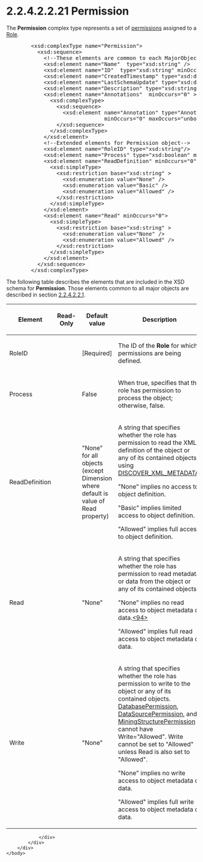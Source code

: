 <html dir="LTR" xmlns:mshelp="http://msdn.microsoft.com/mshelp" xmlns:ddue="http://ddue.schemas.microsoft.com/authoring/2003/5" xmlns:xlink="http://www.w3.org/1999/xlink" xmlns:tool="http://www.microsoft.com/tooltip">
    <head>
        <meta http-equiv="Content-Type" content="text/html; CHARSET=utf-8"></meta>
        <meta name="save" content="history"></meta>
        <title>2.2.4.2.2.21 Permission</title>
        <xml>
            <mshelp:toctitle title="2.2.4.2.2.21 Permission"></mshelp:toctitle>
            <mshelp:rltitle title="[MS-SSAS]: Permission"></mshelp:rltitle>
            <mshelp:keyword index="A" term="99f84daa-7f76-4f37-9d87-ddea1d2634a4"></mshelp:keyword>
            <mshelp:attr name="DCSext.ContentType" value="open specification"></mshelp:attr>
            <mshelp:attr name="AssetID" value="99f84daa-7f76-4f37-9d87-ddea1d2634a4"></mshelp:attr>
            <mshelp:attr name="TopicType" value="kbRef"></mshelp:attr>
            <mshelp:attr name="DCSext.Title" value="[MS-SSAS]: Permission" />
        </xml>
    </head>
    <body>
        <div id="header">
            <h1 class="heading">2.2.4.2.2.21 Permission</h1>
        </div>
        <div id="mainSection">
            <div id="mainBody">
                <div id="allHistory" class="saveHistory"></div>
                <div id="sectionSection0" class="section" name="collapseableSection">
                    

<p>The <b>Permission</b> complex type represents a set of <a href="8676f5ce-62d4-4244-a326-634bfed4aba4.htm#gt_12f72ec4-f971-4a49-b1da-7b81b8e3e20b">permissions</a> assigned to a <a href="40cab367-31ea-40e9-b2c3-7171689ef1fc.htm">Role</a>.</p>

<dl>
<dd>
<div><pre>   &lt;xsd:complexType name=&quot;Permission&quot;&gt;
     &lt;xsd:sequence&gt;
       &lt;!--These elements are common to each MajorObject--&gt;
       &lt;xsd:element name=&quot;Name&quot;  type=&quot;xsd:string&quot; /&gt;
       &lt;xsd:element name=&quot;ID&quot;  type=&quot;xsd:string&quot; minOccurs=&quot;0&quot; /&gt;
       &lt;xsd:element name=&quot;CreatedTimestamp&quot; type=&quot;xsd:dateTime&quot; minOccurs=&quot;0&quot; /&gt;
       &lt;xsd:element name=&quot;LastSchemaUpdate&quot; type=&quot;xsd:dateTime&quot; minOccurs=&quot;0&quot; /&gt;
       &lt;xsd:element name=&quot;Description&quot; type=&quot;xsd:string&quot; minOccurs=&quot;0&quot; /&gt;
       &lt;xsd:element name=&quot;Annotations&quot;  minOccurs=&quot;0&quot; &gt;
         &lt;xsd:complexType&gt;
           &lt;xsd:sequence&gt;
             &lt;xsd:element name=&quot;Annotation&quot; type=&quot;Annotation&quot;
                          minOccurs=&quot;0&quot; maxOccurs=&quot;unbounded&quot; /&gt;
           &lt;/xsd:sequence&gt;
         &lt;/xsd:complexType&gt;
       &lt;/xsd:element&gt;
       &lt;!--Extended elements for Permission object--&gt;
       &lt;xsd:element name=&quot;RoleID&quot; type=&quot;xsd:string&quot;/&gt;
       &lt;xsd:element name=&quot;Process&quot; type=&quot;xsd:boolean&quot; minOccurs=&quot;0&quot;/&gt;
       &lt;xsd:element name=&quot;ReadDefinition&quot; minOccurs=&quot;0&quot;&gt;
         &lt;xsd:simpleType&gt;
           &lt;xsd:restriction base=&quot;xsd:string&quot; &gt;
             &lt;xsd:enumeration value=&quot;None&quot; /&gt;
             &lt;xsd:enumeration value=&quot;Basic&quot; /&gt;
             &lt;xsd:enumeration value=&quot;Allowed&quot; /&gt;
           &lt;/xsd:restriction&gt;
         &lt;/xsd:simpleType&gt;
       &lt;/xsd:element&gt;
       &lt;xsd:element name=&quot;Read&quot; minOccurs=&quot;0&quot;&gt;
         &lt;xsd:simpleType&gt;
           &lt;xsd:restriction base=&quot;xsd:string&quot; &gt;
             &lt;xsd:enumeration value=&quot;None&quot; /&gt;
             &lt;xsd:enumeration value=&quot;Allowed&quot; /&gt;
           &lt;/xsd:restriction&gt;
         &lt;/xsd:simpleType&gt;
       &lt;/xsd:element&gt;
     &lt;/xsd:sequence&gt;
   &lt;/xsd:complexType&gt;
</pre></div>
</dd></dl>

<p>The following table describes the elements that are included
in the XSD schema for <b>Permission</b>. Those elements common to all major
objects are described in section <a href="b38dcecd-e3a9-4c61-bd35-a7a426ca794e.htm">2.2.4.2.2.1</a>.</p>

<table>
 <thead>
  <tr>
   <th>
   <p>Element</p>
   </th>
   <th>
   <p>Read-Only</p>
   </th>
   <th>
   <p>Default value</p>
   </th>
   <th>
   <p>Description</p>
   </th>
  </tr>
 </thead>
 <tr>
  <td>
  <p>RoleID</p>
  </td>
  <td>
  <p> </p>
  </td>
  <td>
  <p>[Required]</p>
  </td>
  <td>
  <p>The ID of the <b>Role</b> for which permissions are
  being defined.</p>
  </td>
 </tr>
 <tr>
  <td>
  <p>Process</p>
  </td>
  <td>
  <p> </p>
  </td>
  <td>
  <p>False</p>
  </td>
  <td>
  <p>When true, specifies that the role has permission to
  process the object; otherwise, false.</p>
  </td>
 </tr>
 <tr>
  <td>
  <p>ReadDefinition</p>
  </td>
  <td>
  <p> </p>
  </td>
  <td>
  <p>&quot;None&quot; for all objects (except Dimension
  where default is value of Read property)</p>
  </td>
  <td>
  <p>A string that specifies whether the role has
  permission to read the XML definition of the object or any of its contained
  objects using <a href="51647299-75c7-471d-896f-a691e4114b18.htm">DISCOVER_XML_METADATA</a>.</p>
  <p>&quot;None&quot; implies no access to object
  definition.</p>
  <p>&quot;Basic&quot; implies limited access to object
  definition.</p>
  <p>&quot;Allowed&quot; implies full access to object
  definition.</p>
  </td>
 </tr>
 <tr>
  <td>
  <p>Read</p>
  </td>
  <td>
  <p> </p>
  </td>
  <td>
  <p>&quot;None&quot;</p>
  </td>
  <td>
  <p>A string that specifies whether the role has
  permission to read metadata or data from the object or any of its contained
  objects.</p>
  <p>&quot;None&quot; implies no read access to object
  metadata or data.<a id="Appendix_A_Target_94"></a><a href="b9ac4859-2662-44ca-b131-9addd8b953dc.htm#Appendix_A_94" aria-label="Product behavior note 94">&lt;94&gt;</a></p>
  <p>&quot;Allowed&quot; implies full read access to object
  metadata or data.</p>
  </td>
 </tr>
 <tr>
  <td>
  <p>Write</p>
  </td>
  <td>
  <p> </p>
  </td>
  <td>
  <p>&quot;None&quot;</p>
  </td>
  <td>
  <p>A string that specifies whether the role has
  permission to write to the object or any of its contained objects. <a href="52f08022-e971-4899-91cc-85adc062dc47.htm">DatabasePermission</a>, <a href="18fe48c3-3569-480a-8e39-36a2d9348db5.htm">DataSourcePermission</a>,
  and <a href="12902f26-db0a-4edc-b0a9-31d77d27ff15.htm">MiningStructurePermission</a>
  cannot have Write=&quot;Allowed&quot;. Write cannot be set to
  &quot;Allowed&quot; unless Read is also set to &quot;Allowed&quot;.</p>
  <p>&quot;None&quot; implies no write access to object
  metadata or data.</p>
  <p>&quot;Allowed&quot; implies full write access to
  object metadata or data. </p>
  </td>
 </tr>
</table>

<p> </p>


                </div>
            </div>
        </div>
    </body>
</html>